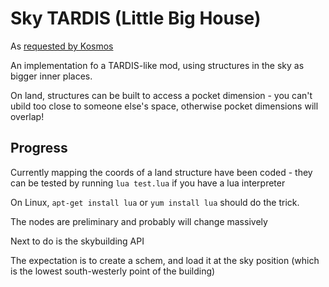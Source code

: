 # Sky TARDIS (Little Big House)

As [requested by Kosmos](https://forum.minetest.net/viewtopic.php?f=47&t=15722)

An implementation fo a TARDIS-like mod, using structures in the sky as bigger inner places.

On land, structures can be built to access a pocket dimension - you can't ubild too close to someone else's space, otherwise pocket dimensions will overlap!

## Progress

Currently mapping the coords of a land structure have been coded - they can be tested by running `lua test.lua` if you have a lua interpreter

On Linux, `apt-get install lua` or `yum install lua` should do the trick.

The nodes are preliminary and probably will change massively

Next to do is the skybuilding API

The expectation is to create a schem, and load it at the sky position (which is the lowest south-westerly point of the building)
